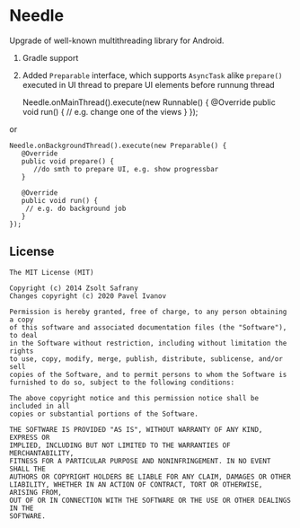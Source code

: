 Needle
=======

Upgrade of well-known multithreading library for Android.

  1. Gradle support
  2. Added `Preparable` interface, which supports `AsyncTask` alike `prepare()` executed in UI 
     thread to prepare UI elements before runnung thread 


     Needle.onMainThread().execute(new Runnable() {
       @Override
       public void run() {
           // e.g. change one of the views
       }
     });


or


    Needle.onBackgroundThread().execute(new Preparable() {
       @Override
       public void prepare() {
          //do smth to prepare UI, e.g. show progressbar
       }
    
       @Override
       public void run() {
        // e.g. do background job
       }
    });


License
--------

    The MIT License (MIT)

    Copyright (c) 2014 Zsolt Safrany
    Changes copyright (c) 2020 Pavel Ivanov

    Permission is hereby granted, free of charge, to any person obtaining a copy
    of this software and associated documentation files (the "Software"), to deal
    in the Software without restriction, including without limitation the rights
    to use, copy, modify, merge, publish, distribute, sublicense, and/or sell
    copies of the Software, and to permit persons to whom the Software is
    furnished to do so, subject to the following conditions:
    
    The above copyright notice and this permission notice shall be included in all
    copies or substantial portions of the Software.
    
    THE SOFTWARE IS PROVIDED "AS IS", WITHOUT WARRANTY OF ANY KIND, EXPRESS OR
    IMPLIED, INCLUDING BUT NOT LIMITED TO THE WARRANTIES OF MERCHANTABILITY,
    FITNESS FOR A PARTICULAR PURPOSE AND NONINFRINGEMENT. IN NO EVENT SHALL THE
    AUTHORS OR COPYRIGHT HOLDERS BE LIABLE FOR ANY CLAIM, DAMAGES OR OTHER
    LIABILITY, WHETHER IN AN ACTION OF CONTRACT, TORT OR OTHERWISE, ARISING FROM,
    OUT OF OR IN CONNECTION WITH THE SOFTWARE OR THE USE OR OTHER DEALINGS IN THE
    SOFTWARE.

